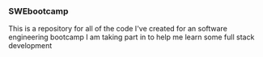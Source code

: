 ### SWEbootcamp
This is a repository for all of the code I've created for an software engineering bootcamp I am taking part in to help me learn some full stack development
